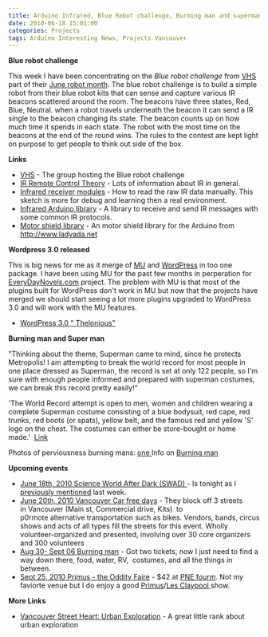 ```yaml
---
title: Arduino Infrared, Blue Robot challenge, Burning man and superman 
date: 2010-06-18 15:01:00
categories: Projects
tags: Arduino Interesting News, Projects Vancouver
---
```

<strong>Blue robot challenge </strong>

This week I have been concentrating on the <em>Blue robot challenge</em> from <a href="http://vancouver.hackspace.ca/doku.php">VHS</a> part of their <a href="http://www.vancal.org/">June robot month</a>. The blue robot challenge is to build a simple robot from their blue robot kits that can sense and capture various IR beacons scattered around the room. The beacons have three states, Red, Blue, Neutral. when a robot travels underneath the beacon it can send a IR single to the beacon changing its state. The beacon counts up on how much time it spends in each state. The robot with the most time on the beacons at the end of the round wins. The rules to the contest are kept light on purpose to get people to think out side of the box.

<strong>Links </strong>
<ul>
	<li><a href="http://vancouver.hackspace.ca/">VHS</a> - The group hosting the Blue robot challenge</li>
	<li><a href="http://www.sbprojects.com/knowledge/ir/ir.htm">IR Remote Control Theory</a> - Lots of information about IR in general.</li>
	<li><a href="http://www.arduino.cc/playground/Code/InfraredReceivers">Infrared receiver modules</a> - How to read the raw IR data manually. This sketch is more for debug and learning then a real environment.</li>
	<li><a href="http://www.arcfn.com/2009/08/multi-protocol-infrared-remote-library.html">Infrared Arduino library</a> - A library to receive and send IR messages with some common IR protocols.</li>
	<li><a href="http://www.ladyada.net/make/mshield/">Motor shield library</a> - An motor shield library for the Arduino from <a href="http://www.ladyada.net/">http://www.ladyada.net</a></li>
</ul>
<strong>Wordpress 3.0 released </strong>

This is big news for me as it merge of <a href="http://mu.wordpress.org/">MU</a> and <a href="http://wordpress.org/">WordPress</a> in too one package. I have been using MU for the past few months in perperation for <a href="http://everydaynovels.com/">EveryDayNovels.com</a> project. The problem with MU is that most of the plugins built for WordPress don't work in MU but now that the projects have merged we should start seeing a lot more plugins upgraded to WordPress 3.0 and will work with the MU features.
<ul>
	<li><a href="http://wordpress.org/development/2010/06/thelonious/">WordPress 3.0 "
Thelonious"</a></li>
</ul>
<strong>Burning man and Super man </strong>

"Thinking about the theme, Superman came to mind, since he protects Metropolis! I am attempting to break the world record for most people in one place dressed as Superman, the record is set at only 122 people, so I'm sure with enough people informed and prepared with superman costumes, we can break this record pretty easily!"

'The World Record attempt is open to men, women and children wearing a complete Superman costume consisting of a blue bodysuit, red cape, red trunks, red boots (or spats), yellow belt, and the famous red and yellow 'S' logo on the chest. The costumes can either be store-bought or home made.'  <a href="http://eplaya.burningman.com/viewtopic.php?t=33480">Link</a>

Photos of perviousness burning mans: <a href="http://web.me.com/alvarobarrios/www.alvarobarriosphotography.com/THE_DESERT.html">one
</a>Info on <a href="http://www.burningman.com/">Burning man</a>

<strong>Upcoming events </strong>
<ul>
	<li><a href="http://www.scienceworld.ca/swad">June 18th, 2010 Science World After Dark (SWAD) </a>- Is tonight as I <a href="/interesting-friday/">previously mentioned</a> last week.</li>
	<li><a href="http://www.carfreevancouver.org/">June 20th, 2010 Vancouver Car free days</a> - They block off 3 streets in Vancouver (Main st, Commercial drive, Kits)  to p0rmote alternative transportation such as bikes. Vendors, bands, circus shows and acts of all types fill the streets for this event. Wholly volunteer-organized and presented, involving over 30 core organizers and 300 volunteers</li>
	<li><a href="http://www.burningman.com/">Aug 30- Sept 06 Burning man</a> - Got two tickets, now I just need to find a way down there, food, water, RV,  costumes, and all the things in between.</li>
	<li><a href="http://www.ticketmaster.ca/event/110044C99D9E9A98?artistid=735894&amp;majorcatid=10001&amp;minorcatid=60">Sept 25, 2010 Primus - the Oddity Faire</a> - $42 at <a href="http://www.pne.ca/">PNE fourm</a>. Not my faviorte venue but I do enjoy a good <a href="http://en.wikipedia.org/wiki/Primus_(band)">Primus</a>/<a href="http://en.wikipedia.org/wiki/Les_Claypool">Les Claypool </a>show.</li>
</ul>
<strong>More Links </strong>
<ul>
	<li><a href="http://www.beyondrobson.com/arts/2010/06/vancouver_street_heart_urban_exploration/">Vancouver Street Heart: Urban Exploration</a> - A great little rank about urban exploration</li>
</ul>
